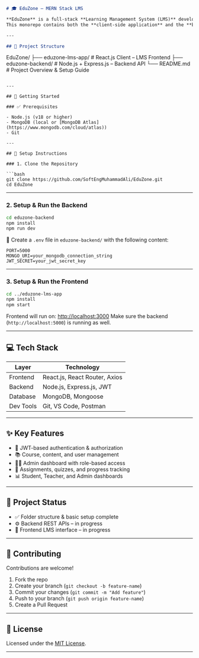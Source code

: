 ```markdown
# 🎓 EduZone – MERN Stack LMS

**EduZone** is a full-stack **Learning Management System (LMS)** developed using the **MERN stack** — MongoDB, Express.js, React.js, and Node.js.  
This monorepo contains both the **client-side application** and the **backend API** for the LMS platform.

---

## 📁 Project Structure

```

EduZone/
├── eduzone-lms-app/       # React.js Client – LMS Frontend
├── eduzone-backend/       # Node.js + Express.js – Backend API
└── README.md              # Project Overview & Setup Guide

````

---

## 🚀 Getting Started

### ✅ Prerequisites

- Node.js (v18 or higher)
- MongoDB (local or [MongoDB Atlas](https://www.mongodb.com/cloud/atlas))
- Git

---

## 🔧 Setup Instructions

### 1. Clone the Repository

```bash
git clone https://github.com/SoftEngMuhammadAli/EduZone.git
cd EduZone
````

---

### 2. Setup & Run the Backend

```bash
cd eduzone-backend
npm install
npm run dev
```

📌 Create a `.env` file in `eduzone-backend/` with the following content:

```env
PORT=5000
MONGO_URI=your_mongodb_connection_string
JWT_SECRET=your_jwt_secret_key
```

---

### 3. Setup & Run the Frontend

```bash
cd ../eduzone-lms-app
npm install
npm start
```

Frontend will run on: [http://localhost:3000](http://localhost:3000)
Make sure the backend (`http://localhost:5000`) is running as well.

---

## 💻 Tech Stack

| Layer     | Technology                    |
| --------- | ----------------------------- |
| Frontend  | React.js, React Router, Axios |
| Backend   | Node.js, Express.js, JWT      |
| Database  | MongoDB, Mongoose             |
| Dev Tools | Git, VS Code, Postman         |

---

## ✨ Key Features

* 🔐 JWT-based authentication & authorization
* 📚 Course, content, and user management
* 🧑‍🏫 Admin dashboard with role-based access
* 📝 Assignments, quizzes, and progress tracking
* 📊 Student, Teacher, and Admin dashboards

---

## 🚧 Project Status

* ✅ Folder structure & basic setup complete
* ⚙️ Backend REST APIs – in progress
* 🧱 Frontend LMS interface – in progress

---

## 🤝 Contributing

Contributions are welcome!

1. Fork the repo
2. Create your branch (`git checkout -b feature-name`)
3. Commit your changes (`git commit -m "Add feature"`)
4. Push to your branch (`git push origin feature-name`)
5. Create a Pull Request

---

## 📄 License

Licensed under the [MIT License](LICENSE).

---
